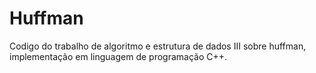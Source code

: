 # Huffman
Codigo do trabalho de algoritmo e estrutura de dados III sobre huffman, implementação em linguagem de programação C++.
